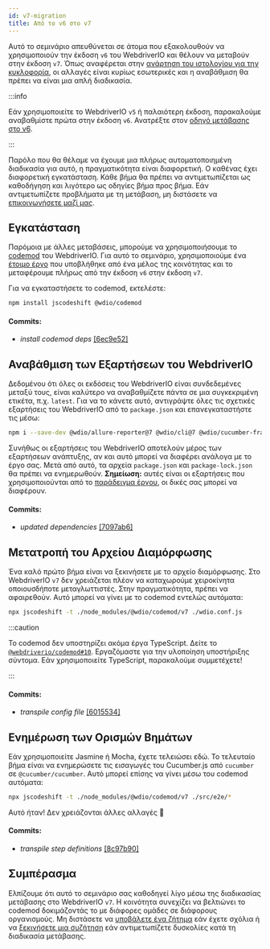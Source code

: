 ```yaml
---
id: v7-migration
title: Από το v6 στο v7
---
```


Αυτό το σεμινάριο απευθύνεται σε άτομα που εξακολουθούν να χρησιμοποιούν την έκδοση `v6` του WebdriverIO και θέλουν να μεταβούν στην έκδοση `v7`. Όπως αναφέρεται στην [ανάρτηση του ιστολογίου για την κυκλοφορία](https://webdriver.io/blog/2021/02/09/webdriverio-v7-released), οι αλλαγές είναι κυρίως εσωτερικές και η αναβάθμιση θα πρέπει να είναι μια απλή διαδικασία.

:::info

Εάν χρησιμοποιείτε το WebdriverIO `v5` ή παλαιότερη έκδοση, παρακαλούμε αναβαθμίστε πρώτα στην έκδοση `v6`. Ανατρέξτε στον [οδηγό μετάβασης στο v6](v6-migration).

:::

Παρόλο που θα θέλαμε να έχουμε μια πλήρως αυτοματοποιημένη διαδικασία για αυτό, η πραγματικότητα είναι διαφορετική. Ο καθένας έχει διαφορετική εγκατάσταση. Κάθε βήμα θα πρέπει να αντιμετωπίζεται ως καθοδήγηση και λιγότερο ως οδηγίες βήμα προς βήμα. Εάν αντιμετωπίζετε προβλήματα με τη μετάβαση, μη διστάσετε να [επικοινωνήσετε μαζί μας](https://github.com/webdriverio/codemod/discussions/new).

## Εγκατάσταση

Παρόμοια με άλλες μεταβάσεις, μπορούμε να χρησιμοποιήσουμε το [codemod](https://github.com/webdriverio/codemod) του WebdriverIO. Για αυτό το σεμινάριο, χρησιμοποιούμε ένα [έτοιμο έργο](https://github.com/WarleyGabriel/demo-webdriverio-cucumber) που υποβλήθηκε από ένα μέλος της κοινότητας και το μεταφέρουμε πλήρως από την έκδοση `v6` στην έκδοση `v7`.

Για να εγκαταστήσετε το codemod, εκτελέστε:

```sh
npm install jscodeshift @wdio/codemod
```

#### Commits:

- _install codemod deps_ [[6ec9e52]](https://github.com/WarleyGabriel/demo-webdriverio-cucumber/pull/11/commits/6ec9e52038f7e8cb1221753b67040b0f23a8f61a)

## Αναβάθμιση των Εξαρτήσεων του WebdriverIO

Δεδομένου ότι όλες οι εκδόσεις του WebdriverIO είναι συνδεδεμένες μεταξύ τους, είναι καλύτερο να αναβαθμίζετε πάντα σε μια συγκεκριμένη ετικέτα, π.χ. `latest`. Για να το κάνετε αυτό, αντιγράψτε όλες τις σχετικές εξαρτήσεις του WebdriverIO από το `package.json` και επανεγκαταστήστε τις μέσω:

```sh
npm i --save-dev @wdio/allure-reporter@7 @wdio/cli@7 @wdio/cucumber-framework@7 @wdio/local-runner@7 @wdio/spec-reporter@7 @wdio/sync@7 wdio-chromedriver-service@7 wdio-timeline-reporter@7 webdriverio@7
```

Συνήθως οι εξαρτήσεις του WebdriverIO αποτελούν μέρος των εξαρτήσεων ανάπτυξης, αν και αυτό μπορεί να διαφέρει ανάλογα με το έργο σας. Μετά από αυτό, τα αρχεία `package.json` και `package-lock.json` θα πρέπει να ενημερωθούν. __Σημείωση:__ αυτές είναι οι εξαρτήσεις που χρησιμοποιούνται από το [παράδειγμα έργου](https://github.com/WarleyGabriel/demo-webdriverio-cucumber), οι δικές σας μπορεί να διαφέρουν.

#### Commits:

- _updated dependencies_ [[7097ab6]](https://github.com/WarleyGabriel/demo-webdriverio-cucumber/pull/11/commits/7097ab6297ef9f37ead0a9c2ce9fce8d0765458d)

## Μετατροπή του Αρχείου Διαμόρφωσης

Ένα καλό πρώτο βήμα είναι να ξεκινήσετε με το αρχείο διαμόρφωσης. Στο WebdriverIO `v7` δεν χρειάζεται πλέον να καταχωρούμε χειροκίνητα οποιουσδήποτε μεταγλωττιστές. Στην πραγματικότητα, πρέπει να αφαιρεθούν. Αυτό μπορεί να γίνει με το codemod εντελώς αυτόματα:

```sh
npx jscodeshift -t ./node_modules/@wdio/codemod/v7 ./wdio.conf.js
```

:::caution

Το codemod δεν υποστηρίζει ακόμα έργα TypeScript. Δείτε το [`@webdriverio/codemod#10`](https://github.com/webdriverio/codemod/issues/10). Εργαζόμαστε για την υλοποίηση υποστήριξης σύντομα. Εάν χρησιμοποιείτε TypeScript, παρακαλούμε συμμετέχετε!

:::

#### Commits:

- _transpile config file_ [[6015534]](https://github.com/WarleyGabriel/demo-webdriverio-cucumber/pull/11/commits/60155346a386380d8a77ae6d1107483043a43994)

## Ενημέρωση των Ορισμών Βημάτων

Εάν χρησιμοποιείτε Jasmine ή Mocha, έχετε τελειώσει εδώ. Το τελευταίο βήμα είναι να ενημερώσετε τις εισαγωγές του Cucumber.js από `cucumber` σε `@cucumber/cucumber`. Αυτό μπορεί επίσης να γίνει μέσω του codemod αυτόματα:

```sh
npx jscodeshift -t ./node_modules/@wdio/codemod/v7 ./src/e2e/*
```

Αυτό ήταν! Δεν χρειάζονται άλλες αλλαγές 🎉

#### Commits:

- _transpile step definitions_ [[8c97b90]](https://github.com/WarleyGabriel/demo-webdriverio-cucumber/pull/11/commits/8c97b90a8b9197c62dffe4e2954f7dad814753cc)

## Συμπέρασμα

Ελπίζουμε ότι αυτό το σεμινάριο σας καθοδηγεί λίγο μέσω της διαδικασίας μετάβασης στο WebdriverIO `v7`. Η κοινότητα συνεχίζει να βελτιώνει το codemod δοκιμάζοντάς το με διάφορες ομάδες σε διάφορους οργανισμούς. Μη διστάσετε να [υποβάλετε ένα ζήτημα](https://github.com/webdriverio/codemod/issues/new) εάν έχετε σχόλια ή να [ξεκινήσετε μια συζήτηση](https://github.com/webdriverio/codemod/discussions/new) εάν αντιμετωπίζετε δυσκολίες κατά τη διαδικασία μετάβασης.